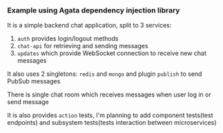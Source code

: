 ### Example using Agata dependency injection library

It is a simple backend chat application, split to 3 services:
1. `auth` provides login/logout methods
2. `chat-api` for retrieving and sending messages
3. `updates` which provide WebSocket connection to receive new chat messages

It also uses 2 singletons: `redis` and `mongo` and plugin `publish` to send PubSub messages

There is single chat room which receives messages when user log in or send message 

It is also provides `action` tests, I'm planning to add component tests(test endpoints) and subsystem tests(tests interaction between microservices)

